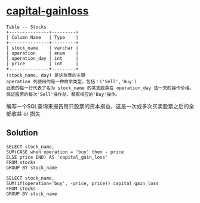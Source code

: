 # [capital-gainloss](https://leetcode.cn/problems/capital-gainloss/)

```
Table -- Stocks
+---------------+---------+
| Column Name   | Type    |
+---------------+---------+
| stock_name    | varchar |
| operation     | enum    |
| operation_day | int     |
| price         | int     |
+---------------+---------+
(stock_name, day) 是这张表的主键
operation 列使用的是一种枚举类型，包括：('Sell','Buy')
此表的每一行代表了名为 stock_name 的某支股票在 operation_day 这一天的操作价格。
保证股票的每次'Sell'操作前，都有相应的'Buy'操作。
```
编写一个SQL查询来报告每只股票的资本损益，这是一次或多次买卖股票之后的全部收益 or 损失

## Solution
```mysql
SELECT stock_name, 
SUM(CASE when operation = 'buy' then - price
ELSE price END) AS 'capital_gain_loss'
FROM stocks
GROUP BY stock_name
```
```MYSQL
SELECT stock_name, 
SUM(if(operation='buy', -price, price)) capital_gain_loss
FROM stocks
GROUP BY stock_name
```
